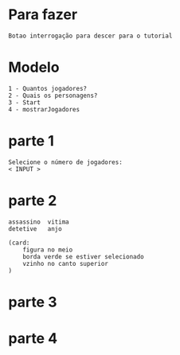 # Para fazer

    Botao interrogação para descer para o tutorial
    

# Modelo
    1 - Quantos jogadores?
    2 - Quais os personagens?
    3 - Start
    4 - mostrarJogadores

# parte 1
    Selecione o número de jogadores:
    < INPUT >

# parte 2
    assassino  vitima
    detetive   anjo

    (card:
        figura no meio
        borda verde se estiver selecionado
        vzinho no canto superior
    )
# parte 3

# parte 4



